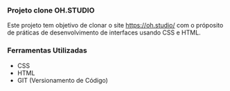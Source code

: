 ### Projeto clone OH.STUDIO

Este projeto tem objetivo de clonar o site https://oh.studio/ com o próposito de práticas de desenvolvimento de interfaces usando CSS e HTML.


### Ferramentas Utilizadas
- CSS
- HTML
- GIT (Versionamento de Código)
